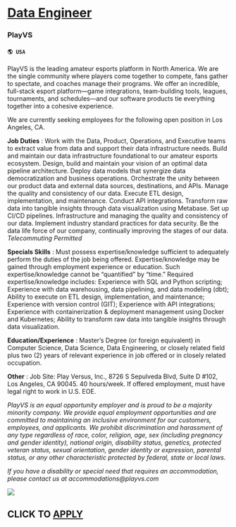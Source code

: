 # [Data Engineer](https://www.remotewlb.com/apply/data-engineer-65941)  
### PlayVS  
#### `🌎 USA`  

PlayVS is the leading amateur esports platform in North America. We are the single community where players come together to compete, fans gather to spectate, and coaches manage their programs. We offer an incredible, full-stack esport platform—game integrations, team-building tools, leagues, tournaments, and schedules—and our software products tie everything together into a cohesive experience.

We are currently seeking employees for the following open position in Los Angeles, CA.

**Job Duties** : Work with the Data, Product, Operations, and Executive teams to extract value from data and support their data infrastructure needs. Build and maintain our data infrastructure foundational to our amateur esports ecosystem. Design, build and maintain your vision of an optimal data pipeline architecture. Deploy data models that synergize data democratization and business operations. Orchestrate the unity between our product data and external data sources, destinations, and APIs. Manage the quality and consistency of our data. Execute ETL design, implementation, and maintenance. Conduct API integrations. Transform raw data into tangible insights through data visualization using Metabase. Set up CI/CD pipelines. Infrastructure and managing the quality and consistency of our data. Implement industry standard practices for data security. Be the data life force of our company, continually improving the stages of our data. *Telecommuting Permitted*

**Specials Skills** : Must possess expertise/knowledge sufficient to adequately perform the duties of the job being offered. Expertise/knowledge may be gained through employment experience or education. Such expertise/knowledge cannot be “quantified” by “time.” Required expertise/knowledge includes: Experience with SQL and Python scripting; Experience with data warehousing, data pipelining, and data modeling (dbt); Ability to execute on ETL design, implementation, and maintenance; Experience with version control (GIT); Experience with API integrations; Experience with containerization & deployment management using Docker and Kubernetes; Ability to transform raw data into tangible insights through data visualization.

**Education/Experience** : Master’s Degree (or foreign equivalent) in Computer Science, Data Science, Data Engineering, or closely related field plus two (2) years of relevant experience in job offered or in closely related occupation.

**Other** : Job Site: Play Versus, Inc., 8726 S Sepulveda Blvd, Suite D #102, Los Angeles, CA 90045. 40 hours/week. If offered employment, must have legal right to work in U.S. EOE.

_PlayVS is an equal opportunity employer and is proud to be a majority minority company. We provide equal employment opportunities and are committed to maintaining an inclusive environment for our customers, employees, and applicants. We prohibit discrimination and harassment of any type regardless of race, color, religion, age, sex (including pregnancy and gender identity), national origin, disability status, genetics, protected veteran status, sexual orientation, gender identity or expression, parental status, or any other characteristic protected by federal, state or local laws._

_If you have a disability or special need that requires an accommodation, please contact us at accommodations@playvs.com_

![](https://remotive.com/job/track/1899872/blank.gif?source=public_api)  
## CLICK TO [APPLY](https://www.remotewlb.com/apply/data-engineer-65941)

